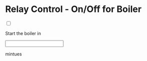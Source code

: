 
<html>

<head>
<link rel="stylesheet" type="text/css" href="style.css" />
</head>
<body>

 <h1>Relay Control - On/Off for Boiler</h1>

<div class="onoffswitch">
    <input type="checkbox" name="onoffswitch" class="onoffswitch-checkbox" id="myonoffswitch">
    <label class="onoffswitch-label" for="myonoffswitch">
        <span class="onoffswitch-inner"></span>
        <span class="onoffswitch-switch"></span>
    </label>
</div>

<p>Start the boiler in</p>
<input type="number" name="minutes"><br>
<p>mintues</p>

</body>
</html>
